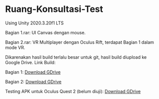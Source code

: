 # Ruang-Konsultasi-Test
Using Unity 2020.3.20f1 LTS

Bagian 1.rar: UI Canvas dengan mouse.

Bagian 2.rar: VR Multiplayer dengan Oculus Rift, terdapat Bagian 1 dalam mode VR.



Dikarenakan hasil build terlalu besar untuk git, hasil build diupload ke Google Drive.
Link Build: 

Bagian 1: [Download GDrive](https://drive.google.com/file/d/1JAQQfkpL-Y6g50pALIe5JbvpSASfqj93/view?usp=share_link)

Bagian 2: [Download GDrive](https://drive.google.com/file/d/17ifm-taqWTvn9HHf7FexXmRpw2JzjXto/view?usp=share_link)

Testing APK untuk Oculus Quest 2 (belum diuji): [Download GDrive](https://drive.google.com/file/d/1IBXYljj2PSUjor689MXQ_8StC2_wsrfg/view?usp=share_link)
